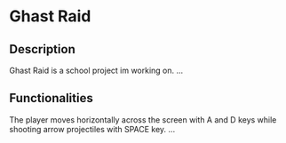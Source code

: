 # Ghast Raid
## Description
Ghast Raid is a school project im working on. ...
## Functionalities
The player moves horizontally across the screen with A and D keys while shooting arrow projectiles with SPACE key. ...
